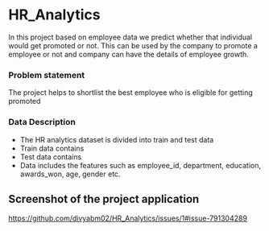 # HR_Analytics
In this project based on employee data we predict whether that individual would get promoted or not. This can be used by the company to promote a employee or not and company can have the details of employee growth.

### **Problem statement**
The project helps to shortlist the best employee who is eligible for getting promoted 

### **Data Description**
- The HR analytics dataset is divided into train and test data
- Train data contains 
- Test data contains
- Data includes the features such as employee_id, department, education, awards_won, age, gender etc.

## **Screenshot of the project application**
  https://github.com/divyabm02/HR_Analytics/issues/1#issue-791304289
